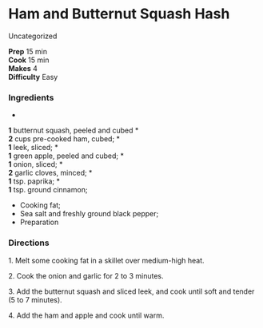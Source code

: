 ﻿

#  Ham and Butternut Squash Hash

Uncategorized

  
**Prep** 15 min  
**Cook** 15 min  
**Makes** 4  
**Difficulty** Easy

###  Ingredients

  *  
**1** butternut squash, peeled and cubed
  *   
**2** cups pre-cooked ham, cubed;
  *   
**1** leek, sliced;
  *   
**1** green apple, peeled and cubed;
  *   
**1** onion, sliced;
  *   
**2** garlic cloves, minced;
  *   
**1** tsp. paprika;
  *   
**1** tsp. ground cinnamon;
  * Cooking fat;
  * Sea salt and freshly ground black pepper;
  * Preparation
  

###  Directions

1\. Melt some cooking fat in a skillet over medium-high heat.

2\. Cook the onion and garlic for 2 to 3 minutes.

3\. Add the butternut squash and sliced leek, and cook until soft and tender
(5 to 7 minutes).

4\. Add the ham and apple and cook until warm.

